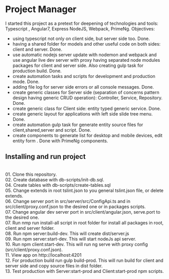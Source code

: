 # Project Manager
I started this project as a pretext for deepening of technologies and tools: Typescript , Angular7, Express NodeJS, Webpack, PrimeNg.
Objectives:
 - using typescript not only on client side, but server side too. Done. 
 - having a shared folder for models and other useful code on both sides: client and server. Done.
 - use automatic nodejs server update with nodemon and webpack and use angular live dev server with proxy having separated node modules packages for client and server side. Also creating gulp task for production build. Done.
 - create automation tasks and scripts for development and production mode. Done.
 - adding file log for server side errors or all console messages. Done.
 - create generic classes for Server side (separation of concerns pattern design having generic CRUD operation): Controller, Service, Repository. Done.
 - create generic class for Client side: entity typed generic service. Done. 
 - create generic layout for applications with left side slide tree menu. Done.
 - create automation gulp task for generate entity source files for client,shared,server and script. Done.
 - create components to generate list for desktop and mobile devices, edit entity form . Done with PrimeNg components.
 
 <h2>Installing and run project</h2>
<br>  01. Clone this repository.
<br>  02. Create database with db-scripts/init-db.sql.
<br>  04. Create tables with db-scripts/create-tables.sql
<br>  05. Change extends in root tslint.json to you general tslint.json file, or delete extends.
<br>  06. Change server port in src/server/src/ConfigApi.ts and in src/client/proxy.conf.json to the desired one or in packages scripts.
<br>  07. Change angular dev server port in src/client/angular.json, serve.port to the desired one.
<br>  07. Run nmp run install-all script in root folder for install all packages in root, client and server folder.
<br>  08. Run npm server:build-dev. This will create dist/server.js
<br>  09. Run npm server:start-dev. This will start nodeJs api server.
<br>  10. Run npm client:start-dev. This will run ng serve with proxy config (src/client/proxy.conf.json).
<br>  11. View app on http://localhost:4201
<br>  12. For production build run gulp build-prod. This will run build for client and server side and copy source files in dist folder.
<br>  13. Test production with Server:start-prod and Client:start-prod npm scripts.


